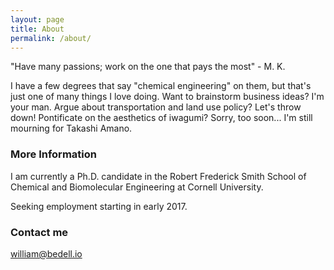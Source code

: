 ```yaml
---
layout: page
title: About
permalink: /about/
---
```


"Have many passions; work on the one that pays the most" - M. K.

I have a few degrees that say "chemical engineering" on them, but that's just one of many things I love doing. Want to brainstorm business ideas?  I'm your man. Argue about transportation and land use policy? Let's throw down! Pontificate on the aesthetics of iwagumi? Sorry, too soon... I'm still mourning for Takashi Amano.

### More Information

I am currently a Ph.D. candidate in the Robert Frederick Smith School of Chemical and Biomolecular Engineering at Cornell University.

Seeking employment starting in early 2017.

### Contact me

[william@bedell.io](mailto:william@bedell.io)
